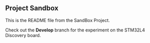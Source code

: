 ## Project Sandbox
This is the README file from the SandBox Project.

Check out the **Develop** branch for the experiment on the STM32L4 Discovery board.
